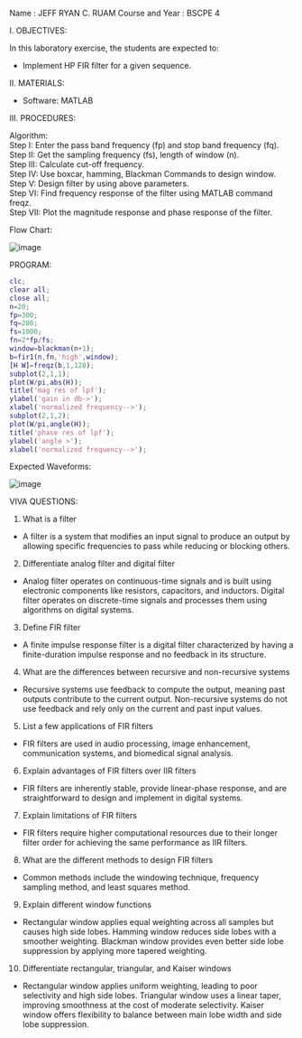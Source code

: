 Name			: JEFF RYAN C. RUAM
Course and Year	: BSCPE 4  


I. OBJECTIVES:  

In this laboratory exercise, the students are expected to:  
- Implement HP FIR filter for a given sequence.  


II. MATERIALS:  

- Software: MATLAB  


III. PROCEDURES:  

Algorithm:  
Step I: Enter the pass band frequency (fp) and stop band frequency (fq).  
Step II: Get the sampling frequency (fs), length of window (n).  
Step III: Calculate cut-off frequency.  
Step IV: Use boxcar, hamming, Blackman Commands to design window.  
Step V: Design filter by using above parameters.  
Step VI: Find frequency response of the filter using MATLAB command freqz.  
Step VII: Plot the magnitude response and phase response of the filter.  


Flow Chart:  

![image](https://github.com/user-attachments/assets/e9d17dd8-9240-43b5-a826-d46fa6cf8178)
  


PROGRAM:  

```matlab
clc; 
clear all; 
close all; 
n=20; 
fp=300; 
fq=200; 
fs=1000; 
fn=2*fp/fs; 
window=blackman(n+1); 
b=fir1(n,fn,'high',window); 
[H W]=freqz(b,1,128); 
subplot(2,1,1); 
plot(W/pi,abs(H)); 
title('mag res of lpf'); 
ylabel('gain in db->'); 
xlabel('normalized frequency-->'); 
subplot(2,1,2); 
plot(W/pi,angle(H)); 
title('phase res of lpf'); 
ylabel('angle >'); 
xlabel('normalized frequency-->'); 
```


Expected Waveforms:  

![image](https://github.com/user-attachments/assets/2bc2f9a4-190d-4d89-b6ac-fa72a4264bd2)



VIVA QUESTIONS:  

1. What is a filter  

- A filter is a system that modifies an input signal to produce an output by allowing specific frequencies 
to pass while reducing or blocking others.  

2. Differentiate analog filter and digital filter  

- Analog filter operates on continuous-time signals and is built using electronic components like resistors, 
capacitors, and inductors. Digital filter operates on discrete-time signals and processes them using algorithms on digital systems.  

3. Define FIR filter  

- A finite impulse response filter is a digital filter characterized by having a finite-duration impulse response and no feedback in its structure.  

4. What are the differences between recursive and non-recursive systems  

- Recursive systems use feedback to compute the output, meaning past outputs contribute to 
the current output. Non-recursive systems do not use feedback and rely only on the current and past input values.  

5. List a few applications of FIR filters  

- FIR filters are used in audio processing, image enhancement, communication systems, and biomedical signal analysis.  

6. Explain advantages of FIR filters over IIR filters  

- FIR filters are inherently stable, provide linear-phase response, and are straightforward to design and implement in digital systems.  

7. Explain limitations of FIR filters  

- FIR filters require higher computational resources due to their longer filter order for achieving the same performance as IIR filters.  

8. What are the different methods to design FIR filters  

- Common methods include the windowing technique, frequency sampling method, and least squares method.  

9. Explain different window functions  

- Rectangular window applies equal weighting across all samples but causes high side lobes. Hamming window 
reduces side lobes with a smoother weighting. Blackman window provides even better side lobe suppression by applying more tapered weighting.  

10. Differentiate rectangular, triangular, and Kaiser windows  

- Rectangular window applies uniform weighting, leading to poor selectivity and high side lobes. Triangular 
window uses a linear taper, improving smoothness at the cost of moderate selectivity. Kaiser window offers 
flexibility to balance between main lobe width and side lobe suppression.  
  
